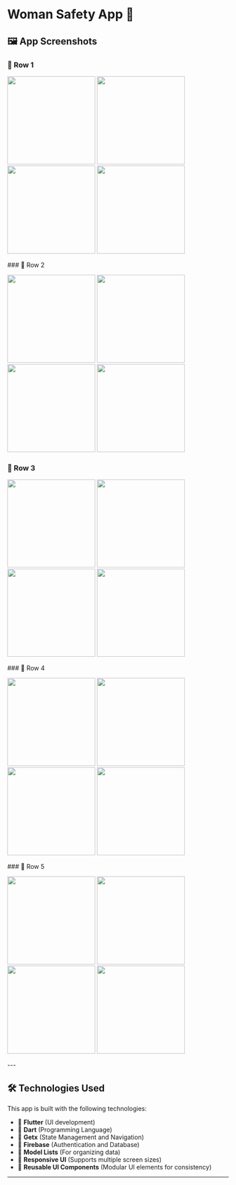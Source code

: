 # Woman Safety App 📖



## 🖼 App Screenshots

### 🔹 Row 1
<p float="left">
  <img src="assets/screenshots/splash.jpg" width="200"/>
  <img src="assets/screenshots/sign_in.jpg" width="200"/>
  <img src="assets/screenshots/sign_up.jpg" width="200"/>
  <img src="assets/screenshots/email.jpg" width="200"/>
</p>
### 🔹 Row 2
<p float="left">
  <img src="assets/screenshots/otp.jpg" width="200"/>
  <img src="assets/screenshots/confirmed.jpg" width="200"/>
  <img src="assets/screenshots/map_permission.jpg" width="200"/>
  <img src="assets/screenshots/map.jpg" width="200"/>
</p>

### 🔹 Row 3
<p float="left">
  <img src="assets/screenshots/home.jpg" width="200"/>
  <img src="assets/screenshots/help.jpg.jpg" width="200"/>
  <img src="assets/screenshots/emergency_number.jpg" width="200"/>
  <img src="assets/screenshots/faq.jpg" width="200"/>
</p>
### 🔹 Row 4
<p float="left">
  <img src="assets/screenshots/sos_msg.jpg" width="200"/>
  <img src="assets/screenshots/user.jpg" width="200"/>
  <img src="assets/screenshots/msg.jpg" width="200"/>
  <img src="assets/screenshots/profile.jpg" width="200"/>
</p>
### 🔹 Row 5
<p float="left">
 <img src="assets/screenshots/sos_msg.jpg" width="200"/>
  <img src="assets/screenshots/user.jpg" width="200"/>
  <img src="assets/screenshots/msg.jpg" width="200"/>
  <img src="assets/screenshots/profile.jpg" width="200"/>
</p>
---

## 🛠️ Technologies Used

This app is built with the following technologies:

- 🔹 **Flutter** (UI development)
- 🔹 **Dart** (Programming Language)
- 🔹 **Getx** (State Management and Navigation)
- 🔹 **Firebase** (Authentication and Database)
- 🔹 **Model Lists** (For organizing data)
- 🔹 **Responsive UI** (Supports multiple screen sizes)
- 🔹 **Reusable UI Components** (Modular UI elements for consistency)
---